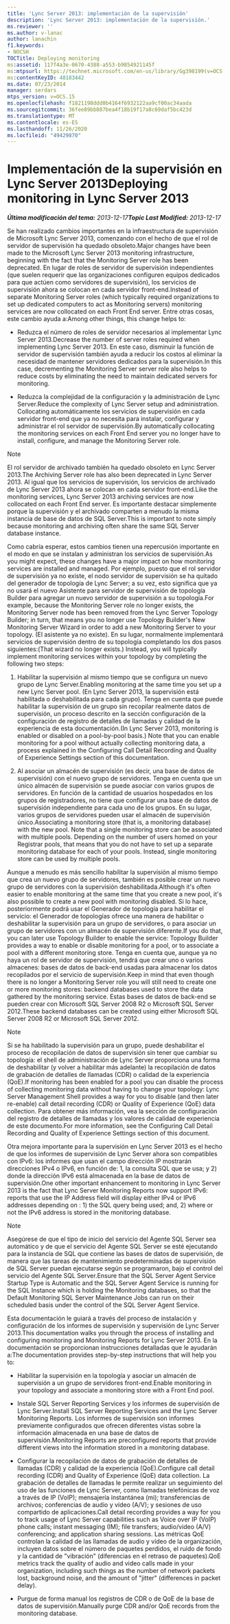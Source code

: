 ```yaml
---
title: 'Lync Server 2013: implementación de la supervisión'
description: 'Lync Server 2013: implementación de la supervisión.'
ms.reviewer: ''
ms.author: v-lanac
author: lanachin
f1.keywords:
- NOCSH
TOCTitle: Deploying monitoring
ms:assetid: 117f4a3e-0670-4388-a553-b9854921145f
ms:mtpsurl: https://technet.microsoft.com/en-us/library/Gg398199(v=OCS.15)
ms:contentKeyID: 48183442
ms.date: 07/23/2014
manager: serdars
mtps_version: v=OCS.15
ms.openlocfilehash: f1821198ddd0b4164f6932122aa9cf00ac34aada
ms.sourcegitcommit: 36fee89bb887bea4f18b19f17a8c69daf5bc423d
ms.translationtype: MT
ms.contentlocale: es-ES
ms.lasthandoff: 11/26/2020
ms.locfileid: "49429870"
---
```

# <a name="deploying-monitoring-in-lync-server-2013"></a><span data-ttu-id="9a5e2-103">Implementación de la supervisión en Lync Server 2013</span><span class="sxs-lookup"><span data-stu-id="9a5e2-103">Deploying monitoring in Lync Server 2013</span></span>

<div data-xmlns="http://www.w3.org/1999/xhtml">

<div class="topic" data-xmlns="http://www.w3.org/1999/xhtml" data-msxsl="urn:schemas-microsoft-com:xslt" data-cs="https://msdn.microsoft.com/">

<div data-asp="https://msdn2.microsoft.com/asp">



</div>

<div id="mainSection">

<div id="mainBody"><span data-ttu-id="9a5e2-104">

<span> </span></span><span class="sxs-lookup"><span data-stu-id="9a5e2-104">

<span> </span></span></span>

<span data-ttu-id="9a5e2-105">_**Última modificación del tema:** 2013-12-17_</span><span class="sxs-lookup"><span data-stu-id="9a5e2-105">_**Topic Last Modified:** 2013-12-17_</span></span>

<span data-ttu-id="9a5e2-106">Se han realizado cambios importantes en la infraestructura de supervisión de Microsoft Lync Server 2013, comenzando con el hecho de que el rol de servidor de supervisión ha quedado obsoleto.</span><span class="sxs-lookup"><span data-stu-id="9a5e2-106">Major changes have been made to the Microsoft Lync Server 2013 monitoring infrastructure, beginning with the fact that the Monitoring Server role has been deprecated.</span></span> <span data-ttu-id="9a5e2-107">En lugar de roles de servidor de supervisión independientes (que suelen requerir que las organizaciones configuren equipos dedicados para que actúen como servidores de supervisión), los servicios de supervisión ahora se colocan en cada servidor front-end.</span><span class="sxs-lookup"><span data-stu-id="9a5e2-107">Instead of separate Monitoring Server roles (which typically required organizations to set up dedicated computers to act as Monitoring servers) monitoring services are now collocated on each Front End server.</span></span> <span data-ttu-id="9a5e2-108">Entre otras cosas, este cambio ayuda a:</span><span class="sxs-lookup"><span data-stu-id="9a5e2-108">Among other things, this change helps to:</span></span>

  - <span data-ttu-id="9a5e2-109">Reduzca el número de roles de servidor necesarios al implementar Lync Server 2013.</span><span class="sxs-lookup"><span data-stu-id="9a5e2-109">Decrease the number of server roles required when implementing Lync Server 2013.</span></span> <span data-ttu-id="9a5e2-110">En este caso, disminuir la función de servidor de supervisión también ayuda a reducir los costos al eliminar la necesidad de mantener servidores dedicados para la supervisión.</span><span class="sxs-lookup"><span data-stu-id="9a5e2-110">In this case, decrementing the Monitoring Server server role also helps to reduce costs by eliminating the need to maintain dedicated servers for monitoring.</span></span>

  - <span data-ttu-id="9a5e2-111">Reduzca la complejidad de la configuración y la administración de Lync Server.</span><span class="sxs-lookup"><span data-stu-id="9a5e2-111">Reduce the complexity of Lync Server setup and administration.</span></span> <span data-ttu-id="9a5e2-112">Collocating automáticamente los servicios de supervisión en cada servidor front-end que ya no necesita para instalar, configurar y administrar el rol servidor de supervisión.</span><span class="sxs-lookup"><span data-stu-id="9a5e2-112">By automatically collocating the monitoring services on each Front End server you no longer have to install, configure, and manage the Monitoring Server role.</span></span>

<div>


> [!NOTE]  
> <span data-ttu-id="9a5e2-113">El rol servidor de archivado también ha quedado obsoleto en Lync Server 2013.</span><span class="sxs-lookup"><span data-stu-id="9a5e2-113">The Archiving Server role has also been deprecated in Lync Server 2013.</span></span> <span data-ttu-id="9a5e2-114">Al igual que los servicios de supervisión, los servicios de archivado de Lync Server 2013 ahora se colocan en cada servidor front-end.</span><span class="sxs-lookup"><span data-stu-id="9a5e2-114">Like the monitoring services, Lync Server 2013 archiving services are now collocated on each Front End server.</span></span> <span data-ttu-id="9a5e2-115">Es importante destacar simplemente porque la supervisión y el archivado comparten a menudo la misma instancia de base de datos de SQL Server.</span><span class="sxs-lookup"><span data-stu-id="9a5e2-115">This is important to note simply because monitoring and archiving often share the same SQL Server database instance.</span></span>



</div>

<span data-ttu-id="9a5e2-116">Como cabría esperar, estos cambios tienen una repercusión importante en el modo en que se instalan y administran los servicios de supervisión.</span><span class="sxs-lookup"><span data-stu-id="9a5e2-116">As you might expect, these changes have a major impact on how monitoring services are installed and managed.</span></span> <span data-ttu-id="9a5e2-117">Por ejemplo, puesto que el rol servidor de supervisión ya no existe, el nodo servidor de supervisión se ha quitado del generador de topología de Lync Server; a su vez, esto significa que ya no usará el nuevo Asistente para servidor de supervisión de topología Builder para agregar un nuevo servidor de supervisión a su topología.</span><span class="sxs-lookup"><span data-stu-id="9a5e2-117">For example, because the Monitoring Server role no longer exists, the Monitoring Server node has been removed from the Lync Server Topology Builder; in turn, that means you no longer use Topology Builder's New Monitoring Server Wizard in order to add a new Monitoring Server to your topology.</span></span> <span data-ttu-id="9a5e2-118">(El asistente ya no existe). En su lugar, normalmente implementará servicios de supervisión dentro de su topología completando los dos pasos siguientes:</span><span class="sxs-lookup"><span data-stu-id="9a5e2-118">(That wizard no longer exists.) Instead, you will typically implement monitoring services within your topology by completing the following two steps:</span></span>

1.  <span data-ttu-id="9a5e2-119">Habilitar la supervisión al mismo tiempo que se configura un nuevo grupo de Lync Server.</span><span class="sxs-lookup"><span data-stu-id="9a5e2-119">Enabling monitoring at the same time you set up a new Lync Server pool.</span></span> <span data-ttu-id="9a5e2-120">(En Lync Server 2013, la supervisión está habilitada o deshabilitada para cada grupo). Tenga en cuenta que puede habilitar la supervisión de un grupo sin recopilar realmente datos de supervisión, un proceso descrito en la sección configuración de la configuración de registro de detalles de llamadas y calidad de la experiencia de esta documentación.</span><span class="sxs-lookup"><span data-stu-id="9a5e2-120">(In Lync Server 2013, monitoring is enabled or disabled on a pool-by-pool basis.) Note that you can enable monitoring for a pool without actually collecting monitoring data, a process explained in the Configuring Call Detail Recording and Quality of Experience Settings section of this documentation.</span></span>

2.  <span data-ttu-id="9a5e2-p107">Al asociar un almacén de supervisión (es decir, una base de datos de supervisión) con el nuevo grupo de servidores. Tenga en cuenta que un único almacén de supervisión se puede asociar con varios grupos de servidores. En función de la cantidad de usuarios hospedados en los grupos de registradores, no tiene que configurar una base de datos de supervisión independiente para cada uno de los grupos. En su lugar, varios grupos de servidores pueden usar el almacén de supervisión único.</span><span class="sxs-lookup"><span data-stu-id="9a5e2-p107">Associating a monitoring store (that is, a monitoring database) with the new pool. Note that a single monitoring store can be associated with multiple pools. Depending on the number of users homed on your Registrar pools, that means that you do not have to set up a separate monitoring database for each of your pools. Instead, single monitoring store can be used by multiple pools.</span></span>

<span data-ttu-id="9a5e2-125">Aunque a menudo es más sencillo habilitar la supervisión al mismo tiempo que crea un nuevo grupo de servidores, también es posible crear un nuevo grupo de servidores con la supervisión deshabilitada.</span><span class="sxs-lookup"><span data-stu-id="9a5e2-125">Although it's often easier to enable monitoring at the same time that you create a new pool, it's also possible to create a new pool with monitoring disabled.</span></span> <span data-ttu-id="9a5e2-126">Si lo hace, posteriormente podrá usar el Generador de topología para habilitar el servicio: el Generador de topologías ofrece una manera de habilitar o deshabilitar la supervisión para un grupo de servidores, o para asociar un grupo de servidores con un almacén de supervisión diferente.</span><span class="sxs-lookup"><span data-stu-id="9a5e2-126">If you do that, you can later use Topology Builder to enable the service: Topology Builder provides a way to enable or disable monitoring for a pool, or to associate a pool with a different monitoring store.</span></span> <span data-ttu-id="9a5e2-127">Tenga en cuenta que, aunque ya no haya un rol de servidor de supervisión, tendrá que crear uno o varios almacenes: bases de datos de back-end usadas para almacenar los datos recopilados por el servicio de supervisión.</span><span class="sxs-lookup"><span data-stu-id="9a5e2-127">Keep in mind that even though there is no longer a Monitoring Server role you will still need to create one or more monitoring stores: backend databases used to store the data gathered by the monitoring service.</span></span> <span data-ttu-id="9a5e2-128">Estas bases de datos de back-end se pueden crear con Microsoft SQL Server 2008 R2 o Microsoft SQL Server 2012.</span><span class="sxs-lookup"><span data-stu-id="9a5e2-128">These backend databases can be created using either Microsoft SQL Server 2008 R2 or Microsoft SQL Server 2012.</span></span>

<div>


> [!NOTE]  
> <span data-ttu-id="9a5e2-129">Si se ha habilitado la supervisión para un grupo, puede deshabilitar el proceso de recopilación de datos de supervisión sin tener que cambiar su topología: el shell de administración de Lync Server proporciona una forma de deshabilitar (y volver a habilitar más adelante) la recopilación de datos de grabación de detalles de llamadas (CDR) o calidad de la experiencia (QoE).</span><span class="sxs-lookup"><span data-stu-id="9a5e2-129">If monitoring has been enabled for a pool you can disable the process of collecting monitoring data without having to change your topology: Lync Server Management Shell provides a way for you to disable (and then later re-enable) call detail recording (CDR) or Quality of Experience (QoE) data collection.</span></span> <span data-ttu-id="9a5e2-130">Para obtener más información, vea la sección de configuración del registro de detalles de llamadas y los valores de calidad de experiencia de este documento.</span><span class="sxs-lookup"><span data-stu-id="9a5e2-130">For more information, see the Configuring Call Detail Recording and Quality of Experience Settings section of this document.</span></span>



</div>

<span data-ttu-id="9a5e2-131">Otra mejora importante para la supervisión en Lync Server 2013 es el hecho de que los informes de supervisión de Lync Server ahora son compatibles con IPv6: los informes que usan el campo dirección IP mostrarán direcciones IPv4 o IPv6, en función de: 1, la consulta SQL que se usa; y 2) donde la dirección IPv6 está almacenada en la base de datos de supervisión.</span><span class="sxs-lookup"><span data-stu-id="9a5e2-131">One other important enhancement to monitoring in Lync Server 2013 is the fact that Lync Server Monitoring Reports now support IPv6: reports that use the IP Address field will display either IPv4 or IPv6 addresses depending on : 1) the SQL query being used; and, 2) where or not the IPv6 address is stored in the monitoring database.</span></span>

<div>


> [!NOTE]  
> <span data-ttu-id="9a5e2-132">Asegúrese de que el tipo de inicio del servicio del Agente SQL Server sea automático y de que el servicio del Agente SQL Server se esté ejecutando para la instancia de SQL que contiene las bases de datos de supervisión, de manera que las tareas de mantenimiento predeterminadas de supervisión de SQL Server puedan ejecutarse según se programaron, bajo el control del servicio del Agente SQL Server.</span><span class="sxs-lookup"><span data-stu-id="9a5e2-132">Ensure that the SQL Server Agent Service Startup Type is Automatic and the SQL Server Agent Service is running for the SQL Instance which is holding the Monitoring databases, so that the Default Monitoring SQL Server Maintenance Jobs can run on their scheduled basis under the control of the SQL Server Agent Service.</span></span>



</div>

<span data-ttu-id="9a5e2-133">Esta documentación le guiará a través del proceso de instalación y configuración de los informes de supervisión y supervisión de Lync Server 2013.</span><span class="sxs-lookup"><span data-stu-id="9a5e2-133">This documentation walks you through the process of installing and configuring monitoring and Monitoring Reports for Lync Server 2013.</span></span> <span data-ttu-id="9a5e2-134">En la documentación se proporcionan instrucciones detalladas que le ayudarán a:</span><span class="sxs-lookup"><span data-stu-id="9a5e2-134">The documentation provides step-by-step instructions that will help you to:</span></span>

  - <span data-ttu-id="9a5e2-135">Habilitar la supervisión en la topología y asociar un almacén de supervisión a un grupo de servidores front-end.</span><span class="sxs-lookup"><span data-stu-id="9a5e2-135">Enable monitoring in your topology and associate a monitoring store with a Front End pool.</span></span>

  - <span data-ttu-id="9a5e2-136">Instale SQL Server Reporting Services y los informes de supervisión de Lync Server.</span><span class="sxs-lookup"><span data-stu-id="9a5e2-136">Install SQL Server Reporting Services and the Lync Server Monitoring Reports.</span></span> <span data-ttu-id="9a5e2-137">Los informes de supervisión son informes previamente configurados que ofrecen diferentes vistas sobre la información almacenada en una base de datos de supervisión.</span><span class="sxs-lookup"><span data-stu-id="9a5e2-137">Monitoring Reports are preconfigured reports that provide different views into the information stored in a monitoring database.</span></span>

  - <span data-ttu-id="9a5e2-138">Configurar la recopilación de datos de grabación de detalles de llamadas (CDR) y calidad de la experiencia (QoE).</span><span class="sxs-lookup"><span data-stu-id="9a5e2-138">Configure call detail recording (CDR) and Quality of Experience (QoE) data collection.</span></span> <span data-ttu-id="9a5e2-139">La grabación de detalles de llamadas le permite realizar un seguimiento del uso de las funciones de Lync Server, como llamadas telefónicas de voz a través de IP (VoIP); mensajería instantánea (mi); transferencias de archivos; conferencias de audio y vídeo (A/V); y sesiones de uso compartido de aplicaciones.</span><span class="sxs-lookup"><span data-stu-id="9a5e2-139">Call detail recording provides a way for you to track usage of Lync Server capabilities such as Voice over IP (VoIP) phone calls; instant messaging (IM); file transfers; audio/video (A/V) conferencing; and application sharing sessions.</span></span> <span data-ttu-id="9a5e2-140">Las métricas QoE controlan la calidad de las llamadas de audio y vídeo de la organización, incluyen datos sobre el número de paquetes perdidos, el ruido de fondo y la cantidad de "vibración" (diferencias en el retraso de paquetes).</span><span class="sxs-lookup"><span data-stu-id="9a5e2-140">QoE metrics track the quality of audio and video calls made in your organization, including such things as the number of network packets lost, background noise, and the amount of "jitter" (differences in packet delay).</span></span>

  - <span data-ttu-id="9a5e2-141">Purgue de forma manual los registros de CDR o de QoE de la base de datos de supervisión.</span><span class="sxs-lookup"><span data-stu-id="9a5e2-141">Manually purge CDR and/or QoE records from the monitoring database.</span></span>

<span data-ttu-id="9a5e2-142"></div>

<span> </span>

</div>

</div>

</span><span class="sxs-lookup"><span data-stu-id="9a5e2-142"></div>

<span> </span>

</div>

</div>

</span></span></div>

